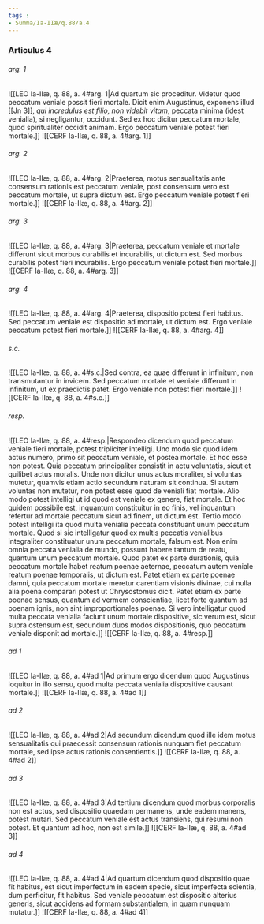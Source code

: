 ```yaml
---
tags : 
- Summa/Ia-IIæ/q.88/a.4
---
```


### Articulus 4

###### arg. 1
![[LEO Ia-IIæ, q. 88, a. 4#arg. 1|Ad quartum sic proceditur. Videtur quod peccatum veniale possit fieri mortale. Dicit enim Augustinus, exponens illud [[Jn 3]], *qui incredulus est filio, non videbit vitam*, peccata minima (idest venialia), si negligantur, occidunt. Sed ex hoc dicitur peccatum mortale, quod spiritualiter occidit animam. Ergo peccatum veniale potest fieri mortale.]]
![[CERF Ia-IIæ, q. 88, a. 4#arg. 1]]

###### arg. 2
![[LEO Ia-IIæ, q. 88, a. 4#arg. 2|Praeterea, motus sensualitatis ante consensum rationis est peccatum veniale, post consensum vero est peccatum mortale, ut supra dictum est. Ergo peccatum veniale potest fieri mortale.]]
![[CERF Ia-IIæ, q. 88, a. 4#arg. 2]]

###### arg. 3
![[LEO Ia-IIæ, q. 88, a. 4#arg. 3|Praeterea, peccatum veniale et mortale differunt sicut morbus curabilis et incurabilis, ut dictum est. Sed morbus curabilis potest fieri incurabilis. Ergo peccatum veniale potest fieri mortale.]]
![[CERF Ia-IIæ, q. 88, a. 4#arg. 3]]

###### arg. 4
![[LEO Ia-IIæ, q. 88, a. 4#arg. 4|Praeterea, dispositio potest fieri habitus. Sed peccatum veniale est dispositio ad mortale, ut dictum est. Ergo veniale peccatum potest fieri mortale.]]
![[CERF Ia-IIæ, q. 88, a. 4#arg. 4]]

###### s.c.
![[LEO Ia-IIæ, q. 88, a. 4#s.c.|Sed contra, ea quae differunt in infinitum, non transmutantur in invicem. Sed peccatum mortale et veniale differunt in infinitum, ut ex praedictis patet. Ergo veniale non potest fieri mortale.]]
![[CERF Ia-IIæ, q. 88, a. 4#s.c.]]

###### resp.
![[LEO Ia-IIæ, q. 88, a. 4#resp.|Respondeo dicendum quod peccatum veniale fieri mortale, potest tripliciter intelligi. Uno modo sic quod idem actus numero, primo sit peccatum veniale, et postea mortale. Et hoc esse non potest. Quia peccatum principaliter consistit in actu voluntatis, sicut et quilibet actus moralis. Unde non dicitur unus actus moraliter, si voluntas mutetur, quamvis etiam actio secundum naturam sit continua. Si autem voluntas non mutetur, non potest esse quod de veniali fiat mortale. Alio modo potest intelligi ut id quod est veniale ex genere, fiat mortale. Et hoc quidem possibile est, inquantum constituitur in eo finis, vel inquantum refertur ad mortale peccatum sicut ad finem, ut dictum est. Tertio modo potest intelligi ita quod multa venialia peccata constituant unum peccatum mortale. Quod si sic intelligatur quod ex multis peccatis venialibus integraliter constituatur unum peccatum mortale, falsum est. Non enim omnia peccata venialia de mundo, possunt habere tantum de reatu, quantum unum peccatum mortale. Quod patet ex parte durationis, quia peccatum mortale habet reatum poenae aeternae, peccatum autem veniale reatum poenae temporalis, ut dictum est. Patet etiam ex parte poenae damni, quia peccatum mortale meretur carentiam visionis divinae, cui nulla alia poena comparari potest ut Chrysostomus dicit. Patet etiam ex parte poenae sensus, quantum ad vermem conscientiae, licet forte quantum ad poenam ignis, non sint improportionales poenae. Si vero intelligatur quod multa peccata venialia faciunt unum mortale dispositive, sic verum est, sicut supra ostensum est, secundum duos modos dispositionis, quo peccatum veniale disponit ad mortale.]]
![[CERF Ia-IIæ, q. 88, a. 4#resp.]]

###### ad 1
![[LEO Ia-IIæ, q. 88, a. 4#ad 1|Ad primum ergo dicendum quod Augustinus loquitur in illo sensu, quod multa peccata venialia dispositive causant mortale.]]
![[CERF Ia-IIæ, q. 88, a. 4#ad 1]]

###### ad 2
![[LEO Ia-IIæ, q. 88, a. 4#ad 2|Ad secundum dicendum quod ille idem motus sensualitatis qui praecessit consensum rationis nunquam fiet peccatum mortale, sed ipse actus rationis consentientis.]]
![[CERF Ia-IIæ, q. 88, a. 4#ad 2]]

###### ad 3
![[LEO Ia-IIæ, q. 88, a. 4#ad 3|Ad tertium dicendum quod morbus corporalis non est actus, sed dispositio quaedam permanens, unde eadem manens, potest mutari. Sed peccatum veniale est actus transiens, qui resumi non potest. Et quantum ad hoc, non est simile.]]
![[CERF Ia-IIæ, q. 88, a. 4#ad 3]]

###### ad 4
![[LEO Ia-IIæ, q. 88, a. 4#ad 4|Ad quartum dicendum quod dispositio quae fit habitus, est sicut imperfectum in eadem specie, sicut imperfecta scientia, dum perficitur, fit habitus. Sed veniale peccatum est dispositio alterius generis, sicut accidens ad formam substantialem, in quam nunquam mutatur.]]
![[CERF Ia-IIæ, q. 88, a. 4#ad 4]]

